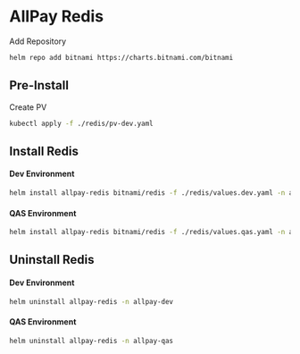 # AllPay Redis
Add Repository
```sh
helm repo add bitnami https://charts.bitnami.com/bitnami
```
## Pre-Install
Create PV
```sh
kubectl apply -f ./redis/pv-dev.yaml
```
## Install Redis
#### Dev Environment
```sh
helm install allpay-redis bitnami/redis -f ./redis/values.dev.yaml -n allpay-dev
```
#### QAS Environment
```sh
helm install allpay-redis bitnami/redis -f ./redis/values.qas.yaml -n allpay-qas
```

## Uninstall Redis
#### Dev Environment
```sh
helm uninstall allpay-redis -n allpay-dev
```
#### QAS Environment
```sh
helm uninstall allpay-redis -n allpay-qas
```



